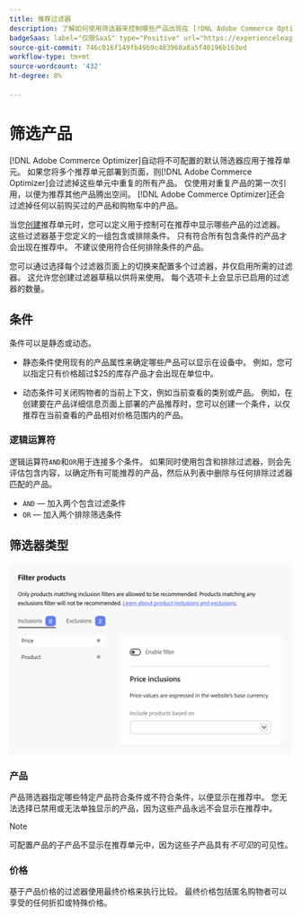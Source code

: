 ```yaml
---
title: 推荐过滤器
description: 了解如何使用筛选器来控制哪些产品出现在 [!DNL Adobe Commerce Optimizer] 推荐中。
badgeSaas: label="仅限SaaS" type="Positive" url="https://experienceleague.adobe.com/zh-hans/docs/commerce/user-guides/product-solutions" tooltip="仅适用于Adobe Commerce as a Cloud Service和Adobe Commerce Optimizer项目(Adobe管理的SaaS基础架构)。"
source-git-commit: 746c016f149fb49b9c483968a8a5f40196b163ed
workflow-type: tm+mt
source-wordcount: '432'
ht-degree: 0%

---
```


# 筛选产品

[!DNL Adobe Commerce Optimizer]自动将不可配置的默认筛选器应用于推荐单元。 如果您将多个推荐单元部署到页面，则[!DNL Adobe Commerce Optimizer]会过滤掉这些单元中重复的所有产品。 仅使用对重复产品的第一次引用，以便为推荐其他产品腾出空间。 [!DNL Adobe Commerce Optimizer]还会过滤掉任何以前购买过的产品和购物车中的产品。

当您[创建](create.md)推荐单元时，您可以定义用于控制可在推荐中显示哪些产品的过滤器。 这些过滤器基于您定义的一组包含或排除条件。 只有符合所有包含条件的产品才会出现在推荐中。 不建议使用符合任何排除条件的产品。

您可以通过选择每个过滤器页面上的切换来配置多个过滤器，并仅启用所需的过滤器。 这允许您创建过滤器草稿以供将来使用。 每个选项卡上会显示已启用的过滤器的数量。

## 条件

条件可以是静态或动态。

- 静态条件使用现有的产品属性来确定哪些产品可以显示在设备中。 例如，您可以指定只有价格超过$25的库存产品才会出现在单位中。

- 动态条件可关闭购物者的当前上下文，例如当前查看的类别或产品。 例如，在创建要在产品详细信息页面上部署的产品推荐时，您可以创建一个条件，以仅推荐在当前查看的产品相对价格范围内的产品。

### 逻辑运算符

逻辑运算符`AND`和`OR`用于连接多个条件。 如果同时使用包含和排除过滤器，则会先评估包含内容，以确定所有可能推荐的产品，然后从列表中删除与任何排除过滤器匹配的产品。

- `AND` — 加入两个包含过滤条件
- `OR` — 加入两个排除筛选条件

## 筛选器类型

![筛选器](../../assets/rec-conditions.png)

### 产品

产品筛选器指定哪些特定产品符合条件或不符合条件，以便显示在推荐中。 您无法选择已禁用或无法单独显示的产品，因为这些产品永远不会显示在推荐中。

>[!NOTE]
>
>可配置产品的子产品不显示在推荐单元中，因为这些子产品具有&#x200B;_不可见_&#x200B;的可见性。

### 价格

基于产品价格的过滤器使用最终价格来执行比较。 最终价格包括匿名购物者可以享受的任何折扣或特殊价格。

<!--### Attribute

You can filter products based on attribute criteria, including attribute values. Selected values use OR logic to either include or exclude products when any of the specified values are found.-->
